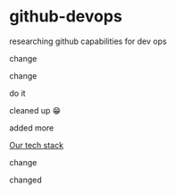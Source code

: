 # github-devops

researching github capabilities for dev ops

change

change

do it

cleaned up 😁

added more

[Our tech stack](https://stackshare.io/github-features/auto)

change

changed
